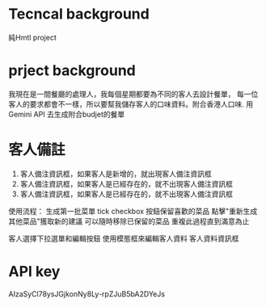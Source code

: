 # Tecncal background
純Hmtl project

# prject background
我現在是一間餐廳的處理人，我每個星期都要為不同的客人去設計餐單， 每一位客人的要求都會不一樣，所以要幫我儲存客人的口味資料。附合香港人口味. 
用Gemini API 去生成附合budjet的餐單

# 客人備註
1. 客人備注資訊框，如果客人是新增的，就出現客人備注資訊框
2. 客人備注資訊框，如果客人是已經存在的，就不出現客人備注資訊框
3. 客人備注資訊框，如果客人是已經存在的，就不出現客人備注資訊框

使用流程：
生成第一批菜單
tick checkbox 按鈕保留喜歡的菜品
點擊"重新生成其他菜品"獲取新的建議
可以隨時移除已保留的菜品
重複此過程直到滿意為止

客人選擇下拉選單和編輯按鈕
使用模態框來編輯客人資料
客人資料資訊框

# API key
AIzaSyCl78ysJGjkonNy8Ly-rpZJuB5bA2DYeJs


